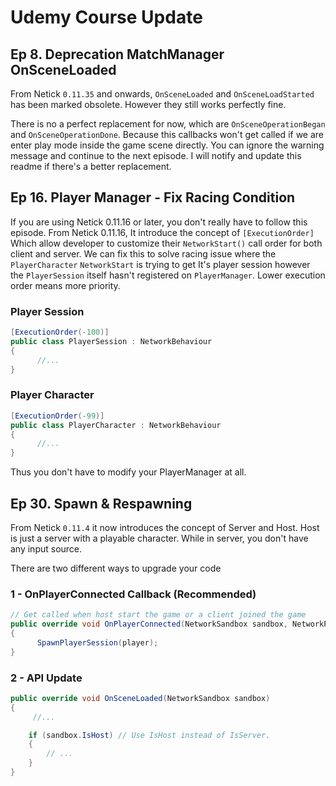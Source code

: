 # Udemy Course Update

## Ep 8. Deprecation MatchManager OnSceneLoaded
From Netick `0.11.35` and onwards, `OnSceneLoaded` and `OnSceneLoadStarted` has been marked obsolete. However they still works perfectly fine. 

There is no a perfect replacement for now, which are `OnSceneOperationBegan` and `OnSceneOperationDone`. Because this callbacks won't get called if we are enter play mode inside the game scene directly.
You can ignore the warning message and continue to the next episode. I will notify and update this readme if there's a better replacement.


## Ep 16. Player Manager - Fix Racing Condition
If you are using Netick 0.11.16 or later, you don't really have to follow this episode. From Netick 0.11.16, It introduce the concept of `[ExecutionOrder]` Which allow developer to customize their `NetworkStart()` call order for both client and server.
We can fix this to solve racing issue where the `PlayerCharacter` `NetworkStart` is trying to get It's player session however the `PlayerSession` itself hasn't registered on `PlayerManager`.
Lower execution order means more priority.
### Player Session
```cs
[ExecutionOrder(-100)]
public class PlayerSession : NetworkBehaviour
{
      //...
}
```

### Player Character
```cs
[ExecutionOrder(-99)]
public class PlayerCharacter : NetworkBehaviour
{
      //...
}
```

Thus you don't have to modify your PlayerManager at all.

## Ep 30. Spawn & Respawning
From Netick `0.11.4` it now introduces the concept of Server and Host. Host is just a server with a playable character. While in server, you don't have any input source.

There are two different ways to upgrade your code

### 1 - OnPlayerConnected Callback (Recommended)
```cs
// Get called when host start the game or a client joined the game
public override void OnPlayerConnected(NetworkSandbox sandbox, NetworkPlayer player)
{
      SpawnPlayerSession(player);
}
```

### 2 - API Update
```cs
public override void OnSceneLoaded(NetworkSandbox sandbox)
{
     //...

    if (sandbox.IsHost) // Use IsHost instead of IsServer.
    {
        // ...
    }
}
```



